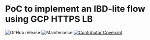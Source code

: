 # PoC to implement an IBD-lite flow using GCP HTTPS LB

![GitHub release](https://img.shields.io/github/v/release/memes/f5-google-ibd-lite?sort=semver)
![Maintenance](https://img.shields.io/maintenance/yes/2023)
[![Contributor Covenant](https://img.shields.io/badge/Contributor%20Covenant-2.1-4baaaa.svg)](CODE_OF_CONDUCT.md)
